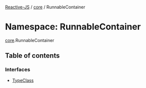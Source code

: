 [Reactive-JS](../README.md) / [core](core.md) / RunnableContainer

# Namespace: RunnableContainer

[core](core.md).RunnableContainer

## Table of contents

### Interfaces

- [TypeClass](../interfaces/core.RunnableContainer.TypeClass.md)
